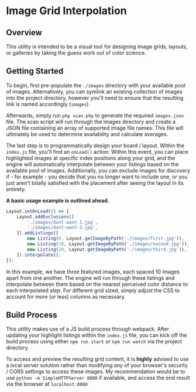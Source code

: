 # Image Grid Interpolation

## Overview

This utility is intended to be a visual tool for designing image grids, layouts, or galleries by taking the
guess work out of color science.

## Getting Started

To begin, first pre-populate the `./images` directory with your available pool of images. Alternatively,
you can symlink an existing collection of images into the project directory, however you'll need to ensure that
the resulting link is named accordingly (`images`).

Afterwards, simply run `php scan.php` to generate the required `images.json` file. The scan script will
run through the images directory and create a JSON file containing an array of supported image file names. This file
will ultimately be used to determine availability and calculate averages.

The last step is to programmatically design your board / layout. Within the `index.js` file, you'll find
an `onLoad()` action. Within this event, you can place highlighted images at specific index positions along your grid,
and the engine will automatically interpolate between your listings based on the available pool of images.
Additionally, you can exclude images for discovery if - for example - you decide that you no longer want
to include one, or you just aren't totally satisfied with the placement after seeing the layout in its entirety.

**A basic usage example is outlined ahead.**

```js
Layout.setOnLoad(() => {
    Layout.addExclusions([
        './images/dont-want-1.jpg',
        './images/dont-want-2.jpg',
    ]).addListings([
        new Listing(0, Layout.getImageByPath('./images/first.jpg')),
        new Listing(10, Layout.getImageByPath('./images/second.jpg')),
        new Listing(20, Layout.getImageByPath('./images/third.jpg')),
    ]).interpolate();
});
```

In this example, we have three featured images, each spaced 10 images apart from one another. The engine
will run through these listings and interpolate between them based on the nearest perceived color distance to
each interpolated *step*. For different grid sized, simply adjust the CSS to account for more (or less) columns
as necessary.

## Build Process

This utility makes use of a JS build process through webpack. After updating your highlight listings within the
`index.js` file, you can kick off the build process using either `npm run start` or `npm run watch` via the project
directory.

To access and preview the resulting grid content, it is **highly** advised to use a local server solution rather than
modifying any of your browser's security / CORS settings to access these images. My recommendation would be to use
`python -m SimpleHTTPServer 8000` if available, and access the end result via the browser at `localhost:8000`